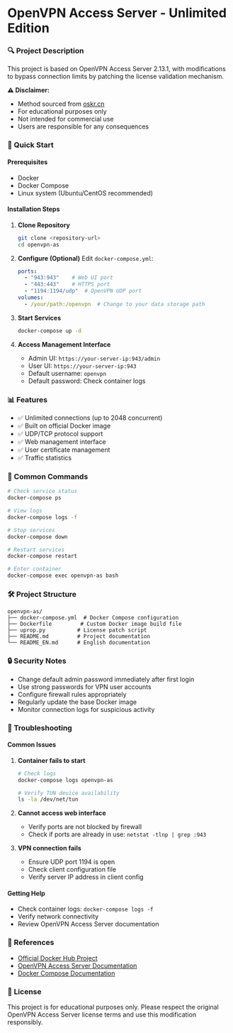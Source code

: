 # OpenVPN Access Server - Unlimited Edition

### 🔍 Project Description

This project is based on OpenVPN Access Server 2.13.1, with modifications to bypass connection limits by patching the license validation mechanism.

**⚠️ Disclaimer:**
- Method sourced from [oskr.cn](https://oskr.cn/archives/openvpnaccessserver294po-jie-ren-shu-xian-zhi)
- For educational purposes only
- Not intended for commercial use
- Users are responsible for any consequences

### 🚀 Quick Start

#### Prerequisites
- Docker
- Docker Compose
- Linux system (Ubuntu/CentOS recommended)

#### Installation Steps

1. **Clone Repository**
   ```bash
   git clone <repository-url>
   cd openvpn-as
   ```

2. **Configure (Optional)**
   Edit `docker-compose.yml`:
   ```yaml
   ports:
     - "943:943"    # Web UI port
     - "443:443"    # HTTPS port
     - "1194:1194/udp"  # OpenVPN UDP port
   volumes:
     - /your/path:/openvpn  # Change to your data storage path
   ```

3. **Start Services**
   ```bash
   docker-compose up -d
   ```

4. **Access Management Interface**
   - Admin UI: `https://your-server-ip:943/admin`
   - User UI: `https://your-server-ip:943`
   - Default username: `openvpn`
   - Default password: Check container logs

### 📊 Features

- ✅ Unlimited connections (up to 2048 concurrent)
- ✅ Built on official Docker image
- ✅ UDP/TCP protocol support
- ✅ Web management interface
- ✅ User certificate management
- ✅ Traffic statistics

### 🔧 Common Commands

```bash
# Check service status
docker-compose ps

# View logs
docker-compose logs -f

# Stop services
docker-compose down

# Restart services
docker-compose restart

# Enter container
docker-compose exec openvpn-as bash
```

### 🛠️ Project Structure

```
openvpn-as/
├── docker-compose.yml  # Docker Compose configuration
├── Dockerfile         # Custom Docker image build file
├── uprop.py          # License patch script
├── README.md         # Project documentation
└── README_EN.md      # English documentation
```

### 🔒 Security Notes

- Change default admin password immediately after first login
- Use strong passwords for VPN user accounts
- Configure firewall rules appropriately
- Regularly update the base Docker image
- Monitor connection logs for suspicious activity

### 🐛 Troubleshooting

#### Common Issues

1. **Container fails to start**
   ```bash
   # Check logs
   docker-compose logs openvpn-as
   
   # Verify TUN device availability
   ls -la /dev/net/tun
   ```

2. **Cannot access web interface**
   - Verify ports are not blocked by firewall
   - Check if ports are already in use: `netstat -tlnp | grep :943`

3. **VPN connection fails**
   - Ensure UDP port 1194 is open
   - Check client configuration file
   - Verify server IP address in client config

#### Getting Help

- Check container logs: `docker-compose logs -f`
- Verify network connectivity
- Review OpenVPN Access Server documentation

### 📖 References

- [Official Docker Hub Project](https://hub.docker.com/r/openvpn/openvpn-as)
- [OpenVPN Access Server Documentation](https://openvpn.net/access-server/)
- [Docker Compose Documentation](https://docs.docker.com/compose/)

### 📜 License

This project is for educational purposes only. Please respect the original OpenVPN Access Server license terms and use this modification responsibly.
